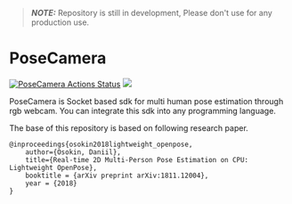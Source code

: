 > **_NOTE:_**  Repository is still in development, Please don't use for any production use.

# PoseCamera
[![PoseCamera Actions Status](https://github.com/Wonder-Tree/PoseCamera/workflows/build/badge.svg)](https://github.com/Wonder-Tree/PoseCamera/actions)
<a href="https://storage.googleapis.com/wt_storage/checkpoint_iter_50000.pth" title="PreTrainedModels"><img src="https://img.shields.io/badge/trained%20model-Download-brightgreen"></a>

PoseCamera is Socket based sdk for multi human pose estimation through rgb webcam. You can integrate this sdk into any programming language. 

The base of this repository is based on following research paper.
```
@inproceedings{osokin2018lightweight_openpose,
    author={Osokin, Daniil},
    title={Real-time 2D Multi-Person Pose Estimation on CPU: Lightweight OpenPose},
    booktitle = {arXiv preprint arXiv:1811.12004},
    year = {2018}
}
```